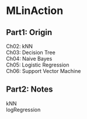 # MLinAction  

## Part1: Origin   
Ch02: kNN  
Ch03: Decision Tree  
Ch04: Naive Bayes  
Ch05: Logistic Regression  
Ch06: Support Vector Machine   

## Part2: Notes   
kNN  
logRegression
